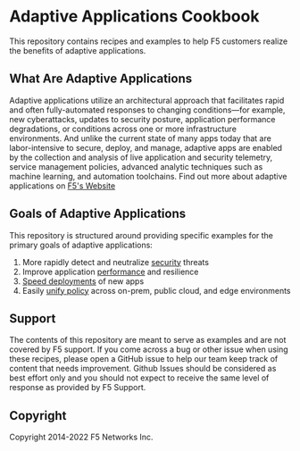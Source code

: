 # Adaptive Applications Cookbook

This repository contains recipes and examples to help F5 customers realize the benefits of adaptive applications.

## What Are Adaptive Applications

Adaptive applications utilize an architectural approach that facilitates rapid and often fully-automated responses to changing conditions—for example, new cyberattacks, updates to security posture, application performance degradations, or conditions across one or more infrastructure environments.
And unlike the current state of many apps today that are labor-intensive to secure, deploy, and manage, adaptive apps are enabled by the collection and analysis of live application and security telemetry, service management policies, advanced analytic techniques such as machine learning, and automation toolchains.
Find out more about adaptive applications on [F5's Website](https://www.f5.com/company/adaptive-applications)


## Goals of Adaptive Applications
This repository is structured around providing specific examples for the primary goals of adaptive applications:
1. More rapidly detect and neutralize [security](1-security) threats
2. Improve application [performance](2-performance) and resilience
3. [Speed deployments](3-speed-deployments) of new apps
4. Easily [unify policy](4-unify-policy) across on-prem, public cloud, and edge environments

## Support

The contents of this repository are meant to serve as examples and are not covered by F5 support.
If you come across a bug or other issue when using these recipes, please open a GitHub issue to help our team keep track of content that needs improvement.
Github Issues should be considered as best effort only and you should not expect to receive the same level of response as provided by F5 Support.

## Copyright

Copyright 2014-2022 F5 Networks Inc.

